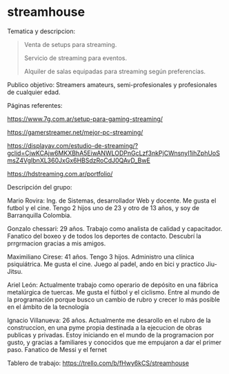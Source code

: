 # streamhouse

Tematica y descripcion: 
> Venta de setups para streaming.
> 
> Servicio de streaming para eventos.
> 
> Alquiler de salas equipadas para streaming según preferencias.


Publico objetivo: 
Streamers amateurs, semi-profesionales y profesionales de cualquier edad.


Páginas referentes:

https://www.7g.com.ar/setup-para-gaming-streaming/

https://gamerstreamer.net/mejor-pc-streaming/

https://displayav.com/estudio-de-streaming/?gclid=CjwKCAjw6MKXBhA5EiwANWLODPnGcLzf3nkPjCWnsnyI1ihZphUoSmsZ4VgIbnXL360JxGx6HBSdzRoCdJ0QAvD_BwE

https://hdstreaming.com.ar/portfolio/


Descripción del grupo:

Mario Rovira: Ing. de Sistemas, desarrollador Web y docente. Me gusta el futbol y el cine. Tengo 2 hijos uno de 23 y otro de 13 años, y soy de Barranquilla Colombia.

Gonzalo chessari: 29 años. Trabajo como analista de calidad y capacitador. Fanatico del boxeo y de todos los deportes de contacto. Descubrí la prrgrmacion gracias a mis amigos.

Maximiliano Cirese: 41 años. Tengo 3 hijos. Administro una clínica psiquiátrica. Me gusta el cine. Juego al padel, ando en bici y practico Jiu-Jitsu.

Ariel León: Actualmente trabajo como operario de depósito en una fábrica metalúrgica de tuercas. Me gusta el fútbol y el ciclismo. Entre al mundo de la programación porque busco un cambio de rubro y crecer lo más posible en el ámbito de la tecnología

Ignacio Villanueva: 26 años. Actualmente me desarollo en el rubro de la construccion, en una pyme propia destinada a la ejecucion de obras publicas y privadas.
Estoy iniciando en el mundo de la programacion por gusto, y gracias a familiares y conocidos que me empujaron a dar el primer paso. Fanatico de Messi y el fernet

Tablero de trabajo: https://trello.com/b/fHwy6kCS/streamhouse

